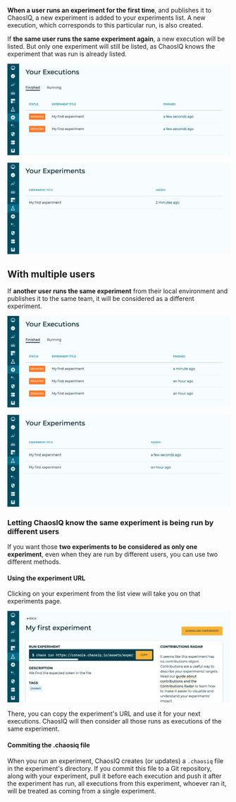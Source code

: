 **When a user runs an experiment for the first time**, and publishes it to ChaosIQ, a new experiment is added to your experiments list. A new execution, which corresponds to this particular run, is also created.

If **the same user runs the same experiment again**, a new execution will be listed. But only one experiment will still be listed, as ChaosIQ knows the experiment that was run is already listed.

![Two Executions](./assets/teams-2-executions.png "Two executions")

![One Experiment](./assets/teams-1-experiment.png "Only one experiment")

## With multiple users

If **another user runs the same experiment** from their local environment and publishes it to the same team, it will be considered as a different experiment.

![Three Executions](./assets/teams-3-executions.png "Three executions")

![Two Experiments](./assets/teams-2-experiments.png "But two experiment")

### Letting ChaosIQ know the same experiment is being run by different users

If you want those **two experiments to be considered as only one experiment**, even when they are run by different users, you can use two different methods.

#### Using the experiment URL

Clicking on your experiment from the list view will take you on that experiments page.

![Experiment details page, where the experiment's URL can be copied.](./assets/experiment-url.png)

There, you can copy the experiment's URL and use it for your next executions. ChaosIQ will then consider all those runs as executions of the same experiment.

#### Commiting the .chaosiq file

When you run an experiment, ChaosIQ creates (or updates) a `.chaosiq` file in the experiment's directory. If you commit this file to a Git repository, along with your experiment, pull it before each execution and push it after the experiment has run, all executions from this experiment, whoever ran it, will be treated as coming from a single experiment.